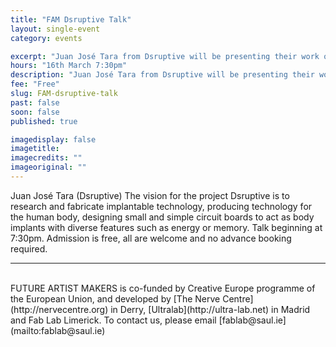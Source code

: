 ```yaml
---
title: "FAM Dsruptive Talk"
layout: single-event
category: events

excerpt: "Juan José Tara from Dsruptive will be presenting their work on body implantable technology"
hours: "16th March 7:30pm"
description: "Juan José Tara from Dsruptive will be presenting their work on body implantable technology"
fee: "Free"
slug: FAM-dsruptive-talk
past: false
soon: false
published: true

imagedisplay: false
imagetitle:
imagecredits: ""
imageoriginal: ""
---
```


Juan José Tara (Dsruptive) The vision for the project Dsruptive is to research and fabricate implantable technology, producing technology for the human body, designing small and simple circuit boards to act as body implants with diverse features such as energy or memory. Talk beginning at 7:30pm. Admission is free, all are welcome and no advance booking required.

---
<br/>
FUTURE ARTIST MAKERS is co-funded by Creative Europe programme of the European Union, and developed by [The Nerve Centre](http://nervecentre.org) in Derry, [Ultralab](http://ultra-lab.net) in Madrid and Fab Lab Limerick. To contact us, please email [fablab@saul.ie](mailto:fablab@saul.ie)
